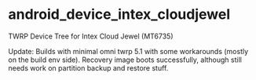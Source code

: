 # android_device_intex_cloudjewel

TWRP Device Tree for Intex Cloud Jewel (MT6735)

Update: Builds with minimal omni twrp 5.1 with some workarounds (mostly on the build env side). Recovery image boots successfully, although still needs work on partition backup and restore stuff. 
